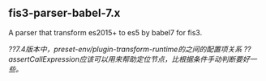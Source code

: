 ## fis3-parser-babel-7.x

A parser that transform es2015+ to es5 by babel7 for fis3. 


*??7.4版本中，preset-env/plugin-transform-runtime的之间的配置项关系*
*?? assertCallExpression应该可以用来帮助定位节点，比根据条件手动判断要好一些。*